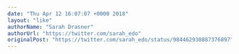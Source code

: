 ```yaml
---
date: "Thu Apr 12 16:07:07 +0000 2018"
layout: "like"
authorName: "Sarah Drasner"
authorUrl: "https://twitter.com/sarah_edo"
originalPost: "https://twitter.com/sarah_edo/status/984462930887376897"
---
```

